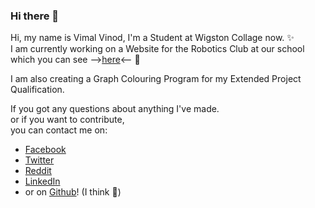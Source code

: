 ### Hi there 👋

<!--
**Dalekvim/Dalekvim** is a ✨ _special_ ✨ repository because its `README.md` (this file) appears on your GitHub profile.

Here are some ideas to get you started:

- 🔭 I’m currently working on ...
- 🌱 I’m currently learning ...
- 👯 I’m looking to collaborate on ...
- 🤔 I’m looking for help with ...
- 💬 Ask me about ...
- 📫 How to reach me: ...
- 😄 Pronouns: ...
- ⚡ Fun fact: ...
-->

Hi, my name is Vimal Vinod, I'm a Student at Wigston Collage now. ✨<br>
I am currently working on a Website for the Robotics Club at our school<br>
which you can see
--><a href="https://dalekvim.github.io/robotics-website/">here</a><-- 🌱<br>

I am also creating a Graph Colouring Program for my Extended Project Qualification.<br>

If you got any questions about anything I've made.<br>
or if you want to contribute,<br>
you can contact me on:

<ul>
  <li><a href="https://www.facebook.com/dalekvim">Facebook</a></li>
  <li><a href="https://twitter.com/dalekvim">Twitter<a></li>
  <li><a href="https://www.reddit.com/user/dalekvim">Reddit</a></li>
  <li><a href="https://www.linkedin.com/in/vimal-vinod-53489b195/">LinkedIn<a></li>
  <li>or on <a href="https://github.com/Dalekvim">Github</a>! (I think 🤔)</li>
</ul>
